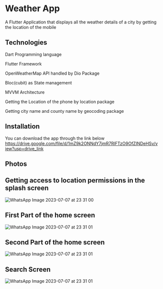 # Weather App

A Flutter Application that displays all the weather details of a city by getting the location of the mobile

## Technologies 

Dart Programming language

Flutter Framework

OpenWeatherMap API handled by Dio Package

Bloc(cubit) as State management

MVVM Architecture

Getting the Location of the phone by location package

Getting city name and county name by geocoding package

## Installation

You can download the app through the link below
https://drive.google.com/file/d/1mZ9k2ONNdY7jmR7RlFTzO9OfZINDeHSv/view?usp=drive_link

## Photos

## Getting access to location permissions in the splash screen

![WhatsApp Image 2023-07-07 at 23 31 00](https://github.com/Shehab611/weather_app/assets/77563526/068fdab9-96cb-4b0d-b8fa-bce934ee2556)   

## First Part of the home screen

![WhatsApp Image 2023-07-07 at 23 31 01](https://github.com/Shehab611/weather_app/assets/77563526/77ae0f0c-2d42-40a1-aa2e-d41efd790c79)

## Second Part of the home screen

![WhatsApp Image 2023-07-07 at 23 31 01](https://github.com/Shehab611/weather_app/assets/77563526/f533ef0b-8b55-482f-a9dc-1652ca2b51e2)

## Search Screen

![WhatsApp Image 2023-07-07 at 23 31 01](https://github.com/Shehab611/weather_app/assets/77563526/3d765287-52de-487a-8e04-ce77fb704ef6)


